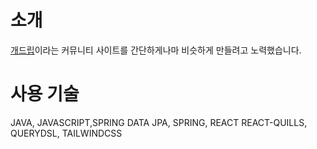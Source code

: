 # 소개
[개드립](https://www.dogdrip.net/)이라는 커뮤니티 사이트를 간단하게나마 비슷하게 만들려고 노력했습니다.

# 사용 기술
JAVA, JAVASCRIPT,SPRING DATA JPA, SPRING, REACT
REACT-QUILLS, QUERYDSL, TAILWINDCSS

#

